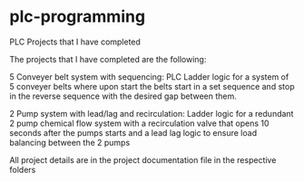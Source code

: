 # plc-programming
PLC Projects that I have completed

The projects that I have completed are the following:

5 Conveyer belt system with sequencing: PLC Ladder logic for a system of 5 conveyer belts where upon start the belts start in a set sequence and stop in the reverse sequence with the desired gap between them. 

2 Pump system with lead/lag and recirculation: Ladder logic for a redundant 2 pump chemical flow system with a recirculation valve that opens 10 seconds after the pumps starts and a lead lag logic to ensure load balancing between the 2 pumps

All project details are in the project documentation file in the respective folders
